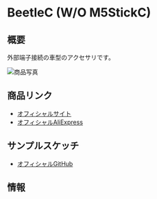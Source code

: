# BeetleC (W/O M5StickC)

## 概要

外部端子接続の車型のアクセサリです。

![商品写真](https://cdn.shopify.com/s/files/1/0056/7689/2250/products/1_794500db-47d0-4c37-8246-2cf86cef445f_200x200.jpg)

## 商品リンク

- [オフィシャルサイト](https://m5stack.com/products/beetlec-w-o-m5stickc)
- [オフィシャルAliExpress](https://www.aliexpress.com/item/4000059458353.html)

## サンプルスケッチ

- [オフィシャルGitHub](https://github.com/m5stack/M5-ProductExampleCodes/tree/master/Hat/beetleC/stickC/beetleC)

## 情報
